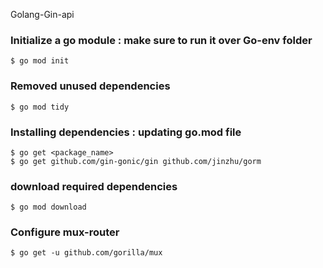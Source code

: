 Golang-Gin-api

### Initialize a go module : make sure to run it over Go-env folder
    $ go mod init

### Removed unused dependencies
    $ go mod tidy

### Installing dependencies : updating go.mod file
    $ go get <package_name>
    $ go get github.com/gin-gonic/gin github.com/jinzhu/gorm

### download required dependencies
    $ go mod download

### Configure mux-router
    $ go get -u github.com/gorilla/mux
